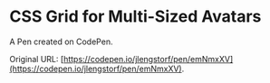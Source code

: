 # CSS Grid for Multi-Sized Avatars

A Pen created on CodePen.

Original URL: [https://codepen.io/jlengstorf/pen/emNmxXV](https://codepen.io/jlengstorf/pen/emNmxXV).

